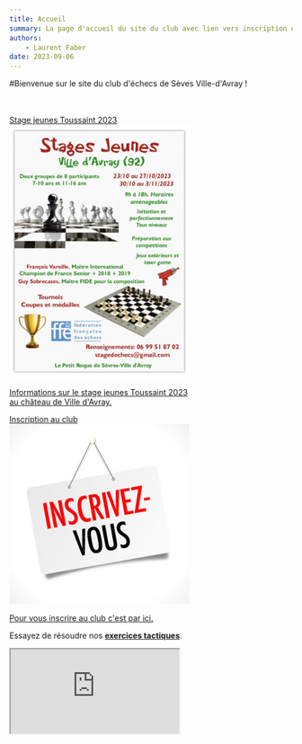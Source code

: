 ```yaml
---
title: Accueil
summary: La page d'accueil du site du club avec lien vers inscription et compétitions
authors:
    - Laurent Faber
date: 2023-09-06
---
```


#Bienvenue sur le site du club d'échecs de Sèves Ville-d'Avray !

<br/>
<br/>
<div class="container">
	<div class="bs-docs-section">
		<div class="row">
			<div class="col-lg-6">
				<div class="bs-component">
<a href="./../stages">
					<div class="card text-white bg-primary mb-3" style="max-width: 20rem;">
						<div class="card-header">Stage jeunes Toussaint 2023</div>
						<div class="card-body">
                            <img src="./../img/stages/affiche_vda_toussaint_2023.jpg" alt="Affiche stage jeunes Toussaint 2023">
							<p class="card-text">Informations sur le stage jeunes Toussaint 2023 au château de Ville d'Avray.</p>
						</div>
					</div>
				</div>
			</div>
			<div class="col-lg-6">
				<div class="bs-component">
<a href="./../inscription">
					<div class="card text-black border-secondary mb-3" style="max-width: 20rem;">
                        <div class="card-header">Inscription au club</div>
						<div class="card-body">
                            <img src="./../img/accueil/inscrivez_vous.jpg" alt="Inscrivez-vous">
							<p class="card-text">Pour vous inscrire au club c'est par ici.</p>
						</div>
                    </div>
<a></div>
				</div>
			</div>
		</div>
	</div>
<div class="bs-docs-section">
<div class="row">
          <div class="col-lg-12">
<div class="text-center"><p>Essayez de résoudre nos <strong><a href="./../problemes" class="alert-link">exercices tactiques</a></strong>.</p></div>
                    <div class="embed-responsive embed-responsive-16by9">
                       <iframe class="embed-responsive-item" src="https://livetactics.chessbase.com"></iframe>
                    </div>
                </p>
          </div>
</div>
<div/></div>

